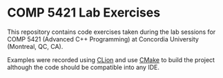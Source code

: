 # COMP 5421 Lab Exercises
This repository contains code exercises taken during the lab sessions for COMP 5421 (Advanced C++ Programming) at Concordia University (Montreal, QC, CA).

Examples were recorded using [CLion](https://www.jetbrains.com/clion/) and use [CMake](https://cmake.org/) to build the project although the code should be compatible into any IDE.

